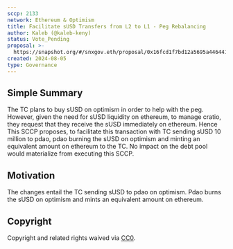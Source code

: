 ```yaml
---
sccp: 2133
network: Ethereum & Optimism
title: Facilitate sUSD Transfers from L2 to L1 - Peg Rebalancing
author: Kaleb (@kaleb-keny)
status: Vote_Pending
proposal: >-
  https://snapshot.org/#/snxgov.eth/proposal/0x16fcd1f7bd12a5695a4464412e059960c1c75e1d56c564e6546decdfcf9ba230
created: 2024-08-05
type: Governance
---
```


<!--You can leave these HTML comments in your merged SCCP and delete the visible duplicate text guides, they will not appear and may be helpful to refer to if you edit it again. This is the suggested template for new SCCPs. Note that an SCCP number will be assigned by an editor. When opening a pull request to submit your SCCP, please use an abbreviated title in the filename, `sccp-draft_title_abbrev.md`. The title should be 44 characters or less.-->

## Simple Summary

<!--"If you can't explain it simply, you don't understand it well enough." Provide a simplified and layman-accessible explanation of the SCCP.-->

The TC plans to buy sUSD on optimism in order to help with the peg. However, given the need for sUSD liquidity on ethereum, to manage cratio, they request that they receive the sUSD immediately on ethereum. Hence This SCCP proposes, to facilitate this transaction with TC sending sUSD 10 million to pdao, pdao burning the sUSD on optimism and minting an equivalent amount on ethereum to the TC. No impact on the debt pool would materialize from executing this SCCP.

## Motivation

<!--The motivation is critical for SCCPs that want to update variables within Synthetix. It should clearly explain why the existing variable is not incentive aligned. SCCP submissions without sufficient motivation may be rejected outright.-->

The changes entail the TC sending sUSD to pdao on optimism. Pdao burns the sUSD on optimism and mints an equivalent amount on ethereum.

## Copyright

Copyright and related rights waived via [CC0](https://creativecommons.org/publicdomain/zero/1.0/).
